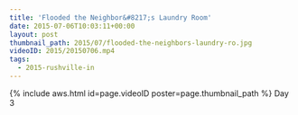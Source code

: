 ```yaml
---
title: 'Flooded the Neighbor&#8217;s Laundry Room'
date: 2015-07-06T10:03:11+00:00
layout: post
thumbnail_path: 2015/07/flooded-the-neighbors-laundry-ro.jpg
videoID: 2015/20150706.mp4
tags:
  - 2015-rushville-in
---
```

{% include aws.html id=page.videoID poster=page.thumbnail_path %}
Day 3